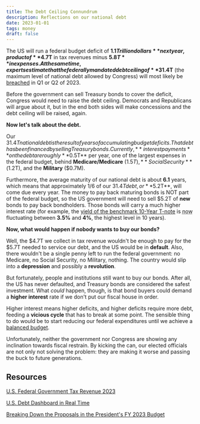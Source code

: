 ```yaml
---
title: The Debt Ceiling Connundrum  
description: Reflections on our national debt
date: 2023-01-01
tags: money
draft: false
---
```


The US will run a federal budget deficit of **$1.1 Trillion dollars** next year, product of **$4.7T** in tax revenues minus **$5.8T** in expenses. 
At the same time, experts estimate that the federally mandated debt ceiling of **$31.4T** (the maximum level of national debt allowed by Congress) will most likely be [breached](https://www.forbes.com/sites/simonmoore/2022/11/17/debt-ceiling-crash-risk-increases-for-financial-markets-into-2023/?sh=441faccc5f33) in Q1 or Q2 of 2023. 

Before the government can sell Treasury bonds to cover the deficit, Congress would need to raise the debt ceiling. Democrats and Republicans will argue about it, but in the end both sides will make concessions and the debt ceiling will be raised, again.

**Now let's talk about the debt.**
 
Our $31.4T national debt is the result of years of accumulating budget deficits. 
That debt has been financed by selling Treasury bonds.
Currently, **interest payments** on the debt are roughly **$0.5T** per year, one of the largest expenses in the federal budget, behind **Medicare/Medicare** ($1.5T), **Social Security** ($1.2T), and the **Military** ($0.7M).

Furthermore, the average maturity of our national debt is about **6.1** years, which means that approximately 1/6 of our $31.4T debt, or **$5.2T**, will come due every year. 
The money to pay back maturing bonds is NOT part of the federal budget, so the US government will need to sell $5.2T of **new** bonds to pay back bondholders. 
Those bonds will carry a much higher interest rate (for example, the [yield of the benchmark 10-Year T-note](https://www.marketwatch.com/investing/bond/tmubmusd10y/charts) is <abbr title="January 1st 2023">now</abbr> fluctuating between **3.5%** and **4%**, the highest level in 10 years).

**Now, what would happen if nobody wants to buy our bonds?**
 
Well, the $4.7T we collect in tax revenue wouldn't be enough to pay for the $5.7T needed to service our debt, and the US would be in **default**. 
Also, there wouldn't be a single penny left to run the federal government: no Medicare, no Social Security, no Military, nothing. 
The country would slip into a **depression** and possibly a **revolution**.

But fortunately, people and institutions still want to buy our bonds. 
After all, the US has never defaulted, and Treasury bonds are considered the safest investment. 
What *could* happen, though, is that bond buyers could demand a **higher interest** rate if we don't put our fiscal house in order.
 
Higher interest means higher deficits, and higher deficits require more debt, feeding a **vicious cycle** that has to break at some point.
The sensible thing to do would be to start reducing our federal expenditures until we achieve a [balanced budget](https://www.investopedia.com/terms/b/balanced-budget.asp). 

Unfortunately, neither the government nor Congress are showing any inclination towards fiscal restrain. 
By kicking the can, our elected officials are not only not solving the problem: they are making it worse and passing the buck to future generations.

## Resources

[U.S. Federal Government Tax Revenue 2023](https://www.thebalancemoney.com/current-u-s-federal-government-tax-revenue-3305762)

[U.S. Debt Dashboard in Real Time](https://www.usdebtclock.org/)

[Breaking Down the Proposals in the President's FY 2023 Budget](https://www.crfb.org/blogs/breaking-down-proposals-presidents-fy-2023-budget)


